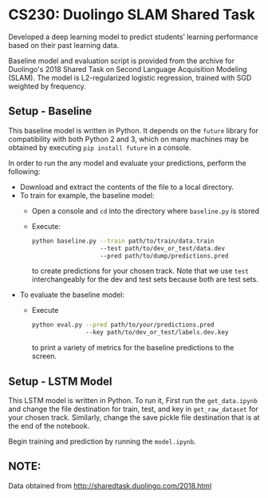 # CS230: Duolingo SLAM Shared Task
Developed a deep learning model to predict students’ learning performance based on their past learning data. 

Baseline model and evaluation script is provided from the archive for Duolingo's 2018 Shared Task on Second Language Acquisition Modeling (SLAM). The model is L2-regularized logistic regression, trained with SGD weighted by frequency.   

## Setup - Baseline

This baseline model is written in Python. It depends on the `future` library for compatibility with both Python 2 and 3,
which on many machines may be obtained by executing `pip install future` in a console.

In order to run the any model and evaluate your predictions, perform the following:

* Download and extract the contents of the file to a local directory.
* To train for example, the baseline model: 
  * Open a console and `cd` into the directory where `baseline.py` is stored
  * Execute: 
    
    ```bash
    python baseline.py --train path/to/train/data.train 
                       --test path/to/dev_or_test/data.dev
                       --pred path/to/dump/predictions.pred
    ``` 
    to create predictions for your chosen track. Note that we use `test` interchangeably for the dev and test sets because both are test sets.
* To evaluate the baseline model:
  * Execute     
  
    ```bash
    python eval.py --pred path/to/your/predictions.pred
                   --key path/to/dev_or_test/labels.dev.key
    ```
    to print a variety of metrics for the baseline predictions to the screen.

## Setup - LSTM Model

This LSTM model is written in Python. To run it, First run the `get_data.ipynb` and change the file destination for train, test, and key in `get_raw_dataset` for your chosen track. Similarly, change the save pickle file destination that is at the end of the notebook.

Begin training and prediction by running the `model.ipynb`.

## NOTE:
Data obtained from http://sharedtask.duolingo.com/2018.html
